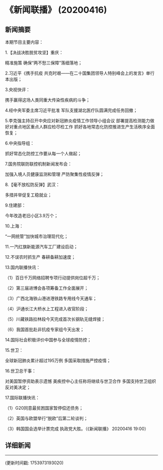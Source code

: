 # 《新闻联播》 (20200416)

## 新闻摘要

本期节目主要内容：

1.【决战决胜脱贫攻坚】重庆：

精准施策 确保“两不愁三保障”落细落地；

2.习近平《携手抗疫 共克时艰——在二十国集团领导人特别峰会上的发言》单行本出版；

3.央视快评：

携手赢得这场人类同重大传染性疾病的斗争；

4.经中央军委主席习近平批准 军队支援湖北医疗队圆满完成任务回撤；

5.李克强主持召开中央应对新冠肺炎疫情工作领导小组会议 部署提高检测能力做好对重点地区重点人群应检尽检工作 抓好各地常态化防控推进生产生活秩序全面恢复；

6.中央指导组：

抓好常态化防控工作要从每一个人做起；

7.国务院联防联控机制新闻发布会：

加强入境人员健康监测和管理 严防聚集性疫情反弹；

8.【毫不放松防反弹】武汉：

多措并举促复工稳就业；

9.住建部：

今年改造老旧小区3.9万个；

10.上海：

“一网统管”加快城市治理现代化；

11.一汽红旗新能源汽车工厂建设启动；

12.不误农时抓生产 春耕备耕加速度；

13.国内联播快讯：

（1）百日千万网络招聘专项行动提供岗位超千万；

（2）第三届进博会各项筹备工作全面展开；

（3）广西北海铁山港进港铁路专用线今天通车；

（4）沪通长江大桥水上工程进入收官阶段；

（5）川藏铁路拉林段今天完成首次长钢轨无缝焊接；

（6）我国首批赴非抗疫专家组今天出发；

14.国际社会积极评价中国参与全球疫情防控；

15.世卫：

全球新冠肺炎累计超过195万例 多国采取措施严控疫情；

16.世卫总干事：

对美国暂停资助表示遗憾 美疾控中心主任称将继续与世卫合作 多国支持世卫组织 反对美决定；

17.国际联播快讯：

（1）G20同意最贫困国家暂停偿还债务；

（2）英国与欧盟举行“脱欧”后第二轮谈判；

（3）韩国国会选举计票完成 执政党大胜。（《新闻联播》 20200416 19:00）

## 详细新闻

---

(更新时间戳: 1753973193020)

